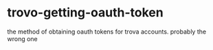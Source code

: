 # trovo-getting-oauth-token
the method of obtaining oauth tokens for trova accounts. probably the wrong one
